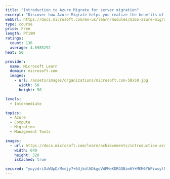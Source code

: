 ```yaml
---
title: "Introduction to Azure Migrate for server migration"
excerpt: "Discover how Azure Migrate helps you realize the benefits of moving your on-premises VMware or Hyper-V server workloads to Azure infrastructure as a service (IaaS). Learn the process for migrating your workload agent-less, all within the hub."
webUrl: https://docs.microsoft.com/en-us/learn/modules/m365-azure-migrate-introduction/
type: course
price: Free
length: PT19M
ratings:
  count: 136
  average: 4.6985292
heat: 50

provider:
  name: Microsoft Learn
  domain: microsoft.com
  images:
    - url: /assets/images/organizations/microsoft.com-50x50.jpg
      width: 50
      height: 50

levels:
  - Intermediate

topics:
  - Azure
  - Compute
  - Migration
  - Management Tools

images:
  - url: https://docs.microsoft.com/learn/achievements/introduction-azure-migrate-server-migration-social.png
    width: 640
    height: 320
    isCached: true

secured: "yoyzdriOaWUpD/Mmdjy7+6UjkdlNDkgoVWPMeKDRGOBzm6Y+MKM6YhPiwsylNRiUHoTdp2cAQnNFF0FKCcKryGrDRg+fh+LuSm7WdxrkkZYwIP7I41L6srbUgtDfbaAiTZXzrbGxnM+J8/4n6nQG0w4dD8R4QMcRwC+EnmMtJ6cbICzE4b+NEIXJ1iQ+rEpfBrqbdYSEE7mM/xgmzaDPzbmJUzKXOABy0K70W++xzFAJHIQJQY1tCQwyeOzMfzWiE5cUgOCrK0CUk9nAdwylmC+FIssKJA9PTzo76SCDEh4nPubXJjtq7XP6ot+1xmQYslv8Z8KxsgfUACjX8+LIaLvIYaFuCrkEiFYKj4hc0SNfIDYR2QrfrWnn62CcuuddvoA7DLTX1McAWkOuqDN5pDAcyTkzM/PRi5vXOS7UTAA=;NEmFgo+Q0/kg3HQuxrmNog=="
---
```


